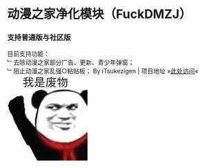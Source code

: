 # 动漫之家净化模块（FuckDMZJ）
### 支持普通版与社区版

目前支持功能：<br>
﹂去除动漫之家部分广告、更新、青少年弹窗；<br>
﹂阻止动漫之家乱强○粘贴板；
By iTsukezigen | 
项目地址 »[此处访问](https://github.com/cokkeijigen/FuckDMZJ)«
![Image text](https://raw.githubusercontent.com/Xposed-Modules-Repo/ss.colytitse.fuckdmzj/main/image.jpg)
